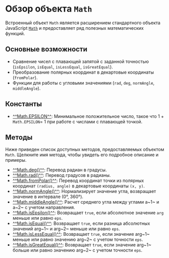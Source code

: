 #  Обзор объекта `Math`
Встроенный объект `Math` является расширением стандартного объекта JavaScript <a href="https://developer.mozilla.org/en-US/docs/Web/JavaScript/Reference/Global_Objects/Math" target="_blank" rel="noopener noreferrer">`Math`</a> и предоставляет ряд полезных математических функций.

## Основные возможности
- Сравнение чисел с плавающей запятой с заданной точностью (`isEpsilon`, `isEqual`, `isLessEqual`, `isGreatEqual`).
- Преобразование полярных координат в декартовые координаты (`fromPolar`).
- Функции для работы с угловыми значениями (`rad`, `deg`, `normAngle`, `middleAngle`).

## Константы
- [^^Math.EPSILON^^](constants/EPSILON.md): Минимальное положительное число, такое что 1 + `Math.EPSILON`= 1 при работе с числами с плавающей точкой.

## Методы
Ниже приведен список доступных методов, предоставляемых объектом `Math`. Щелкните имя метода, чтобы увидеть его подробное описание и примеры.

- [^^Math.deg()^^](methods/deg.md): Перевод радиан в градусы.
- [^^Math.rad()^^](methods/rad.md): Перевод градусов в радианы.
- [^^Math.fromPolar()^^](methods/fromPolar.md): Перевод координат точки из полярных координат `(radius, angle)` в декартовые координаты `(x, y)`.
- [^^Math.normAngle()^^](methods/normAngle.md): Нормализирует значение угла, возвращает значение в интервале (0°, 360°).
- [^^Math.middleAngle()^^](methods/middleAngle.md): Расчет среднего угла между углами a~1~ и a~2~ с учетом направления.
- [^^Math.isEpsilon()^^](methods/isEpsilon.md): Возвращает `true`, если абсолютное значение `arg` меньше или равно `eps`.
- [^^Math.isEqual()^^](methods/isEqual.md): Возвращает `true`, если разница абсолютных значений arg~1~ и arg~2~ меньше или равно `eps`.
- [^^Math.isLessEqual()^^](methods/isLessEqual.md): Возвращает `true`, если значение arg~1~ меньше или равно значению arg~2~ с учетом точности `eps`.
- [^^Math.isGreatEqual()^^](methods/isGreatEqual.md): Возвращает `true`, если значение arg~1~ больше или равно значению arg~2~ с учетом точности `eps`.


